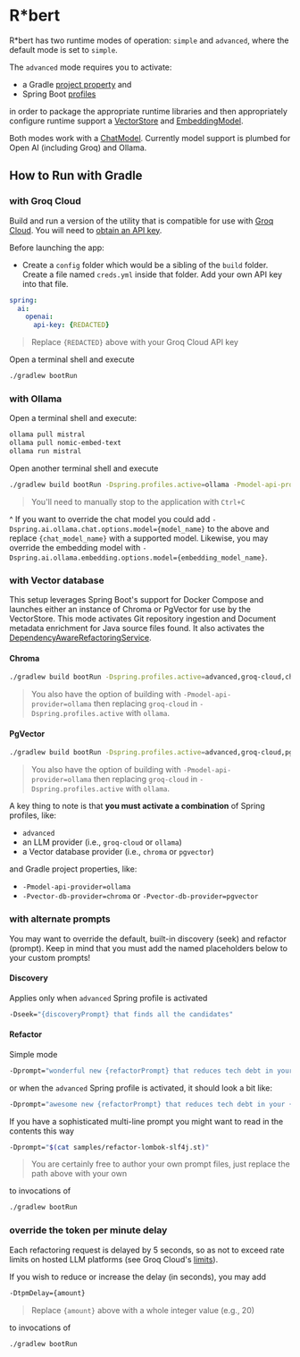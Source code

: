 # R*bert

R*bert has two runtime modes of operation: `simple` and `advanced`, where the default mode is set to `simple`.

The `advanced` mode requires you to activate:

* a Gradle [project property](https://docs.gradle.org/current/userguide/migrating_from_maven.html#migmvn:profiles_and_properties) and
* Spring Boot [profiles](https://docs.spring.io/spring-boot/reference/features/profiles.html)

in order to package the appropriate runtime libraries and then appropriately configure runtime support a [VectorStore](https://docs.spring.io/spring-ai/reference/api/vectordbs.html#_available_implementations) and [EmbeddingModel](https://docs.spring.io/spring-ai/reference/api/embeddings.html#available-implementations).

Both modes work with a [ChatModel](https://docs.spring.io/spring-ai/reference/api/chatmodel.html#_available_implementations).  Currently model support is plumbed for Open AI (including Groq) and Ollama.

## How to Run with Gradle

### with Groq Cloud

Build and run a version of the utility that is compatible for use with [Groq Cloud](https://groq.com).  You will need to [obtain an API key](https://console.groq.com/docs/api-keys).

Before launching the app:

* Create a `config` folder which would be a sibling of the `build` folder.  Create a file named `creds.yml` inside that folder.  Add your own API key into that file.

```yaml
spring:
  ai:
    openai:
      api-key: {REDACTED}
```
> Replace `{REDACTED}` above with your Groq Cloud API key

Open a terminal shell and execute

```bash
./gradlew bootRun
```

### with Ollama

Open a terminal shell and execute:

```bash
ollama pull mistral
ollama pull nomic-embed-text
ollama run mistral
```

Open another terminal shell and execute

```bash
./gradlew build bootRun -Dspring.profiles.active=ollama -Pmodel-api-provider=ollama
```
> You'll need to manually stop to the application with `Ctrl+C`

^ If you want to override the chat model you could add `-Dspring.ai.ollama.chat.options.model={model_name}` to the above and replace `{chat_model_name}` with a supported model.  Likewise, you may override the embedding model with `-Dspring.ai.ollama.embedding.options.model={embedding_model_name}`.

### with Vector database

This setup leverages Spring Boot's support for Docker Compose and launches either an instance of Chroma or PgVector for use by the VectorStore.  This mode activates Git repository ingestion and Document metadata enrichment for Java source files found.  It also activates the [DependencyAwareRefactoringService](../src/main/java/org/cftoolsuite/service/DependencyAwareRefactoringService.java).

#### Chroma

```bash
./gradlew build bootRun -Dspring.profiles.active=advanced,groq-cloud,chroma -Pvector-db-provider=chroma
```
> You also have the option of building with `-Pmodel-api-provider=ollama` then replacing `groq-cloud` in `-Dspring.profiles.active` with `ollama`.

#### PgVector

```bash
./gradlew build bootRun -Dspring.profiles.active=advanced,groq-cloud,pgvector -Pvector-db-provider=pgvector
```
> You also have the option of building with `-Pmodel-api-provider=ollama` then replacing `groq-cloud` in `-Dspring.profiles.active` with `ollama`.


A key thing to note is that **you must activate a combination** of Spring profiles, like:

* `advanced`
* an LLM provider (i.e., `groq-cloud` or `ollama`)
* a Vector database provider (i.e., `chroma` or `pgvector`)

and Gradle project properties, like:

* `-Pmodel-api-provider=ollama`
* `-Pvector-db-provider=chroma` or `-Pvector-db-provider=pgvector`

### with alternate prompts

You may want to override the default, built-in discovery (seek) and refactor (prompt).  Keep in mind that you must add the named placeholders below to your custom prompts!

#### Discovery

Applies only when `advanced` Spring profile is activated

```bash
-Dseek="{discoveryPrompt} that finds all the candidates"
```

#### Refactor

Simple mode

```bash
-Dprompt="wonderful new {refactorPrompt} that reduces tech debt in your {source}"
```

or when the `advanced` Spring profile is activated, it should look a bit like:

```bash
-Dprompt="awesome new {refactorPrompt} that reduces tech debt in your {documents}"
```

If you have a sophisticated multi-line prompt you might want to read in the contents this way

```bash
-Dprompt="$(cat samples/refactor-lombok-slf4j.st)"
```
> You are certainly free to author your own prompt files, just replace the path above with your own

to invocations of

```bash
./gradlew bootRun
```

### override the token per minute delay

Each refactoring request is delayed by 5 seconds, so as not to exceed rate limits on hosted LLM platforms (see Groq Cloud's [limits](https://console.groq.com/settings/limits)).

If you wish to reduce or increase the delay (in seconds), you may add

```bash
-DtpmDelay={amount}
```
> Replace `{amount}` above with a whole integer value (e.g., 20)

to invocations of

```bash
./gradlew bootRun
```
